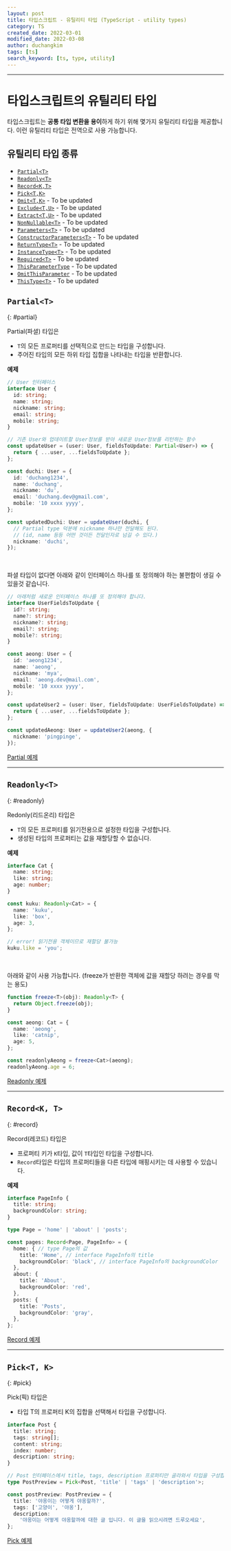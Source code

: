 ```yaml
---
layout: post
title: 타입스크립트 - 유틸리티 타입 (TypeScript - utility types)
category: TS
created_date: 2022-03-01
modified_date: 2022-03-08
author: duchangkim
tags: [ts]
search_keyword: [ts, type, utility]
---
```

***

# 타입스크립트의 유틸리티 타입
타입스크립트는 **공통 타입 변환을 용이**하게 하기 위해 몇가지 유틸리티 타입을 제공합니다. 이런 유틸리티 타입은 전역으로 사용 가능합니다.

## 유틸리티 타입 종류
- [`Partial<T>`](#partial)
- [`Readonly<T>`](#readonly)
- [`Record<K,T>`](#record)
- [`Pick<T,K>`](#pick)
- [`Omit<T,K>`](#omit) - To be updated
- [`Exclude<T,U>`](#exclude) - To be updated
- [`Extract<T,U>`](#extract) - To be updated
- [`NonNullable<T>`](#nonnullable) - To be updated
- [`Parameters<T>`](#parameters) - To be updated
- [`ConstructorParameters<T>`](#constructorparameters) - To be updated
- [`ReturnType<T>`](#returntype) - To be updated
- [`InstanceType<T>`](#instancetype) - To be updated
- [`Required<T>`](#required) - To be updated
- [`ThisParameterType`](#thisparametertype) - To be updated
- [`OmitThisParameter`](#omitthisparameter) - To be updated
- [`ThisType<T>`](#thistype) - To be updated

## `Partial<T>`
{: #partial}

Partial(파셜) 타입은
- `T`의 모든 프로퍼티를 선택적으로 만드는 타입을 구성합니다. 
- 주어진 타입의 모든 하위 타입 집합을 나타내는 타입을 반환합니다.

**예제**
```typescript
// User 인터페이스
interface User {
  id: string;
  name: string;
  nickname: string;
  email: string;
  mobile: string;
}

// 기존 User와 업데이트할 User정보를 받아 새로운 User정보를 리턴하는 함수
const updateUser = (user: User, fieldsToUpdate: Partial<User>) => {
  return { ...user, ...fieldsToUpdate };
};

const duchi: User = {
  id: 'duchang1234',
  name: 'duchang',
  nickname: 'du',
  email: 'duchang.dev@gmail.com',
  mobile: '10 xxxx yyyy',
};

const updatedDuchi: User = updateUser(duchi, {
  // Partial type 덕분에 nickname 하나만 전달해도 된다. 
  // (id, name 등등 어떤 것이든 전달인자로 넘길 수 있다.)
  nickname: 'duchi',
});
```
<br />

파셜 타입이 없다면 아래와 같이 인터페이스 하나를 또 정의해야 하는 불편함이 생길 수 있을것 같습니다.
```typescript
// 아래처럼 새로운 인터페이스 하나를 또 정의해야 합니다.
interface UserFieldsToUpdate {
  id?: string;
  name?: string;
  nickname?: string;
  email?: string;
  mobile?: string;
}

const aeong: User = {
  id: 'aeong1234',
  name: 'aeong',
  nickname: 'mya',
  email: 'aeong.dev@mail.com',
  mobile: '10 xxxx yyyy',
};

const updateUser2 = (user: User, fieldsToUpdate: UserFieldsToUpdate) => {
  return { ...user, ...fieldsToUpdate };
};

const updatedAeong: User = updateUser2(aeong, {
  nickname: 'pingpinge',
});
```

[Partial 예제](https://stackblitz.com/edit/typescript-mfz6zi?file=PartialType.ts)

***

## `Readonly<T>`
{: #readonly}

Redonly(리드온리) 타입은
- `T`의 모든 프로퍼티를 읽기전용으로 설정한 타입을 구성합니다.
- 생성된 타입의 프로퍼티는 값을 재할당할 수 없습니다.

**예제**
```typescript
interface Cat {
  name: string;
  like: string;
  age: number;
}

const kuku: Readonly<Cat> = {
  name: 'kuku',
  like: 'box',
  age: 3,
};

// error! 읽기전용 객체이므로 재할당 불가능
kuku.like = 'you';
```

<br />

아래와 같이 사용 가능합니다. (freeze가 반환한 객체에 값을 재할당 하려는 경우를 막는 용도)
```typescript
function freeze<T>(obj): Readonly<T> {
  return Object.freeze(obj);
}

const aeong: Cat = {
  name: 'aeong',
  like: 'catnip',
  age: 5,
};

const readonlyAeong = freeze<Cat>(aeong);
readonlyAeong.age = 6;
```

[Readonly 예제](https://stackblitz.com/edit/typescript-mfz6zi?file=Readonly.ts)

***

## `Record<K, T>`
{: #record}

Record(레코드) 타입은
- 프로퍼티 키가 `K`타입, 값이 `T`타입인 타입을 구성합니다.
- `Record`타입은 타입의 프로퍼티들을 다른 타입에 매핑시키는 데 사용할 수 있습니다.

**예제**
```typescript
interface PageInfo {
  title: string;
  backgroundColor: string;
}

type Page = 'home' | 'about' | 'posts';

const pages: Record<Page, PageInfo> = {
  home: { // type Page의 값
    title: 'Home', // interface PageInfo의 title
    backgroundColor: 'black', // interface PageInfo의 backgroundColor
  },
  about: {
    title: 'About',
    backgroundColor: 'red',
  },
  posts: {
    title: 'Posts',
    backgroundColor: 'gray',
  },
};
```

[Record 예제](https://stackblitz.com/edit/typescript-mfz6zi?file=Record.ts)

***

## `Pick<T, K>`
{: #pick}

Pick(픽) 타입은
- 타입 T의 프로퍼티 K의 집합을 선택해서 타입을 구성합니다.

```typescript
interface Post {
  title: string;
  tags: string[];
  content: string;
  index: number;
  description: string;
}

// Post 인터페이스에서 title, tags, description 프로퍼티만 골라와서 타입을 구성합니다.
type PostPreview = Pick<Post, 'title' | 'tags' | 'description'>;

const postPreview: PostPreview = {
  title: '야옹이는 어떻게 야옹할까?',
  tags: ['고양이', '야옹'],
  description:
    '야옹이는 어떻게 야옹할까에 대한 글 입니다. 이 글을 읽으시려면 드루오세요',
};
```

[Pick 예제](https://stackblitz.com/edit/typescript-mfz6zi?file=Pick.ts)